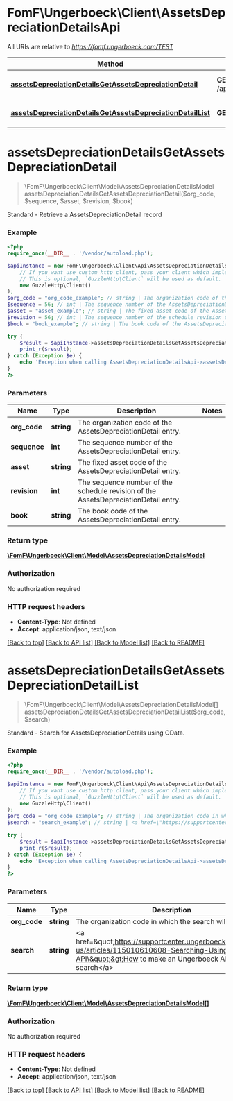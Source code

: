 # FomF\Ungerboeck\Client\AssetsDepreciationDetailsApi

All URIs are relative to *https://fomf.ungerboeck.com/TEST*

Method | HTTP request | Description
------------- | ------------- | -------------
[**assetsDepreciationDetailsGetAssetsDepreciationDetail**](AssetsDepreciationDetailsApi.md#assetsDepreciationDetailsGetAssetsDepreciationDetail) | **GET** /api/v1/AssetsDepreciationDetails/{OrgCode}/{Sequence}/{Asset}/{Revision}/{Book} | Standard - Retrieve a AssetsDepreciationDetail record
[**assetsDepreciationDetailsGetAssetsDepreciationDetailList**](AssetsDepreciationDetailsApi.md#assetsDepreciationDetailsGetAssetsDepreciationDetailList) | **GET** /api/v1/AssetsDepreciationDetails/{OrgCode} | Standard - Search for AssetsDepreciationDetails using OData.


# **assetsDepreciationDetailsGetAssetsDepreciationDetail**
> \FomF\Ungerboeck\Client\Model\AssetsDepreciationDetailsModel assetsDepreciationDetailsGetAssetsDepreciationDetail($org_code, $sequence, $asset, $revision, $book)

Standard - Retrieve a AssetsDepreciationDetail record

### Example
```php
<?php
require_once(__DIR__ . '/vendor/autoload.php');

$apiInstance = new FomF\Ungerboeck\Client\Api\AssetsDepreciationDetailsApi(
    // If you want use custom http client, pass your client which implements `GuzzleHttp\ClientInterface`.
    // This is optional, `GuzzleHttp\Client` will be used as default.
    new GuzzleHttp\Client()
);
$org_code = "org_code_example"; // string | The organization code of the AssetsDepreciationDetail entry.
$sequence = 56; // int | The sequence number of the AssetsDepreciationDetail entry.
$asset = "asset_example"; // string | The fixed asset code of the AssetsDepreciationDetail entry.
$revision = 56; // int | The sequence number of the schedule revision of the AssetsDepreciationDetail entry.
$book = "book_example"; // string | The book code of the AssetsDepreciationDetail entry.

try {
    $result = $apiInstance->assetsDepreciationDetailsGetAssetsDepreciationDetail($org_code, $sequence, $asset, $revision, $book);
    print_r($result);
} catch (Exception $e) {
    echo 'Exception when calling AssetsDepreciationDetailsApi->assetsDepreciationDetailsGetAssetsDepreciationDetail: ', $e->getMessage(), PHP_EOL;
}
?>
```

### Parameters

Name | Type | Description  | Notes
------------- | ------------- | ------------- | -------------
 **org_code** | **string**| The organization code of the AssetsDepreciationDetail entry. |
 **sequence** | **int**| The sequence number of the AssetsDepreciationDetail entry. |
 **asset** | **string**| The fixed asset code of the AssetsDepreciationDetail entry. |
 **revision** | **int**| The sequence number of the schedule revision of the AssetsDepreciationDetail entry. |
 **book** | **string**| The book code of the AssetsDepreciationDetail entry. |

### Return type

[**\FomF\Ungerboeck\Client\Model\AssetsDepreciationDetailsModel**](../Model/AssetsDepreciationDetailsModel.md)

### Authorization

No authorization required

### HTTP request headers

 - **Content-Type**: Not defined
 - **Accept**: application/json, text/json

[[Back to top]](#) [[Back to API list]](../../README.md#documentation-for-api-endpoints) [[Back to Model list]](../../README.md#documentation-for-models) [[Back to README]](../../README.md)

# **assetsDepreciationDetailsGetAssetsDepreciationDetailList**
> \FomF\Ungerboeck\Client\Model\AssetsDepreciationDetailsModel[] assetsDepreciationDetailsGetAssetsDepreciationDetailList($org_code, $search)

Standard - Search for AssetsDepreciationDetails using OData.

### Example
```php
<?php
require_once(__DIR__ . '/vendor/autoload.php');

$apiInstance = new FomF\Ungerboeck\Client\Api\AssetsDepreciationDetailsApi(
    // If you want use custom http client, pass your client which implements `GuzzleHttp\ClientInterface`.
    // This is optional, `GuzzleHttp\Client` will be used as default.
    new GuzzleHttp\Client()
);
$org_code = "org_code_example"; // string | The organization code in which the search will take place
$search = "search_example"; // string | <a href=\"https://supportcenter.ungerboeck.com/hc/en-us/articles/115010610608-Searching-Using-the-API\">How to make an Ungerboeck API search</a>

try {
    $result = $apiInstance->assetsDepreciationDetailsGetAssetsDepreciationDetailList($org_code, $search);
    print_r($result);
} catch (Exception $e) {
    echo 'Exception when calling AssetsDepreciationDetailsApi->assetsDepreciationDetailsGetAssetsDepreciationDetailList: ', $e->getMessage(), PHP_EOL;
}
?>
```

### Parameters

Name | Type | Description  | Notes
------------- | ------------- | ------------- | -------------
 **org_code** | **string**| The organization code in which the search will take place |
 **search** | **string**| &lt;a href&#x3D;\&quot;https://supportcenter.ungerboeck.com/hc/en-us/articles/115010610608-Searching-Using-the-API\&quot;&gt;How to make an Ungerboeck API search&lt;/a&gt; |

### Return type

[**\FomF\Ungerboeck\Client\Model\AssetsDepreciationDetailsModel[]**](../Model/AssetsDepreciationDetailsModel.md)

### Authorization

No authorization required

### HTTP request headers

 - **Content-Type**: Not defined
 - **Accept**: application/json, text/json

[[Back to top]](#) [[Back to API list]](../../README.md#documentation-for-api-endpoints) [[Back to Model list]](../../README.md#documentation-for-models) [[Back to README]](../../README.md)

